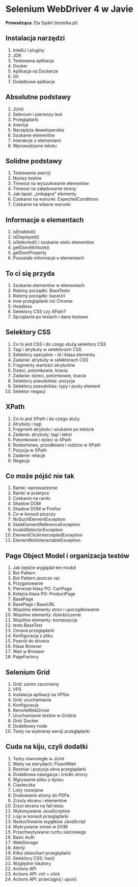 # Selenium WebDriver 4 w Javie

**Prowadząca**: Ela Sądel (testelka.pl)

## Instalacja narzędzi
1. IntelliJ i pluginy
2. JDK
3. Testowana aplikacja
4. Docker
5. Aplikacja na Dockerze
6. Git
7. Dodatkowe aplikacje

## Absolutne podstawy
1. JUnit
2. Selenium i pierwszy test
3. Przeglądarki
4. Asercja
5. Narzędzia deweloperskie
6. Szukanie elementów
7. Interakcje z elementami
8. Wprowadzanie tekstu

## Solidne podstawy
1. Testowanie asercji
2. Nazwy testów
3. Timeout na wyszukiwanie elementów
4. Timeout na załadowanie strony 
5. Jak łapać „znikające” elementy 
6. Czekanie na warunki: ExpectedConditions
7. Czekanie na własne warunki

## Informacje o elementach
1. isEnabled()
2. isDisplayed()
3. isSelected() i szukanie wielu elementów
4. getDomAttribute()
5. getDomProperty
6. Pozostałe informacje o elementach

## To ci się przyda
1. Szukanie elementów w elementach 
2. Robimy porządki: BaseTests 
3. Robimy porządki: baseUrl 
4. Inne przeglądarki niż Chrome 
5. Headless 
6. Selektory CSS czy XPath? 
7. Sprzątanie po testach i dane testowe

## Selektory CSS
1. Co to jest CSS i do czego służą selektory CSS
2. Tagi i atrybuty w selektorach CSS  
3. Selektory specjalne – id i klasa elementu 
4. Zadanie: atrybuty w selektorach CSS
5. Fragmenty wartości atrybutów
6. Dzieci, potomkowie, bracia
7. Zadanie: dzieci, potomkowie, bracia
8. Selektory pseudoklas: pozycja 
9. Selektory pseudoklas: typy i pusty element 
10. Selektor negacji

## XPath
1. Co to jest XPath i do czego służy
2. Atrybuty i tagi
3. Fragment atrybutu i szukanie po tekście
4. Zadanie: atrybuty, tagi i tekst
5. Potomkowie i dzieci w XPath
6. Rodzeństwo, przodkowie i rodzice w XPath
7. Pozycja w XPath
8. Zadanie: relacje
9. Negacja

## Co może pójść nie tak
1. Ramki: wprowadzenie
2. Ramki w praktyce
3. Czekanie na ramki
4. Shadow DOM
5. Shadow DOM w Firefox
6. Co w konsoli piszczy
7. NoSuchElementException
8. StaleElementReferenceException
9. InvalidSelectorException
10. ElementClickInterceptedException
11. ElementNotInteractableException

## Page Object Model i organizacja testów

1. Jak będzie wyglądał ten moduł
2. Bot Pattern
3. Bot Pattern jeszcze raz
4. Przygotowanie
5. Pierwsze klasy PO: CartPage
6. Kolejna klasa PO: ProductPage
7. BasePage
8. BasePage i BaseURL
9. Wspólne elementy stron i uporządkowanie
10. Wspólne elementy: dziedziczenie
11. Wspólne elementy: kompozycja
12. tests.BaseTest
13. Zmiana przeglądarki
14. Konfiguracja z pliku
15. Powrót do drivera
16. Klasa Browser
17. Wait w Browser
18. PageFactory

## Selenium Grid
1. Grid: zanim zaczniemy 
2. VPS 
3. Instalacja aplikacji na VPSie 
4. Grid: uruchamianie 
5. Konfiguracja 
6. RemoteWebDriver 
7. Uruchamianie testów w Gridzie 
8. Grid: Docker 
9. Dodatkowy node 
10. Testy na wybranej wersji przeglądarki

## Cuda na kiju, czyli dodatki
1. Testy równoległe w JUnit
2. Waity na sterydach: FluentWait 
3. Rozmiar i pozycja okna przeglądarki 
4. Dodatkowa nawigacja i źródło strony 
5. Wgrywanie pliku z dysku 
6. Ciasteczka 
7. Listy rozwijane 
8. Drukowanie strony do PDFa 
9. Zrzuty ekranu i elementów 
10. Zrzut ekranu na fail testu 
11. Wykonywanie JavaScriptów 
12. Logi w konsoli przeglądarki 
13. Nasłuchiwanie wyjątków JavaScript 
14. Wykrywanie zmian w DOM 
15. Przechwytywanie ruchu sieciowego 
16. Basic Auth 
17. WebStorage 
18. Alerty 
19. Kilka okien/kart przeglądarki 
20. Selektory CSS: has()
21. Względne lokatory 
22. Actions API 
23. Actions API: ctrl + click 
24. Actions API: przeciągnij i upuść